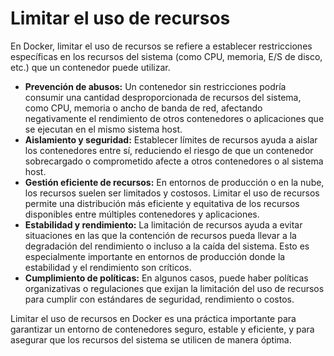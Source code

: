 # Limitar el uso de recursos
En Docker, limitar el uso de recursos se refiere a establecer restricciones específicas en los recursos del sistema (como CPU, memoria, E/S de disco, etc.) que un contenedor puede utilizar.

- **Prevención de abusos:** Un contenedor sin restricciones podría consumir una cantidad desproporcionada de recursos del sistema, como CPU, memoria o ancho de banda de red, afectando negativamente el rendimiento de otros contenedores o aplicaciones que se ejecutan en el mismo sistema host.
- **Aislamiento y seguridad:** Establecer límites de recursos ayuda a aislar los contenedores entre sí, reduciendo el riesgo de que un contenedor sobrecargado o comprometido afecte a otros contenedores o al sistema host.
- **Gestión eficiente de recursos:** En entornos de producción o en la nube, los recursos suelen ser limitados y costosos. Limitar el uso de recursos permite una distribución más eficiente y equitativa de los recursos disponibles entre múltiples contenedores y aplicaciones.
- **Estabilidad y rendimiento:** La limitación de recursos ayuda a evitar situaciones en las que la contención de recursos pueda llevar a la degradación del rendimiento o incluso a la caída del sistema. Esto es especialmente importante en entornos de producción donde la estabilidad y el rendimiento son críticos.
- **Cumplimiento de políticas:** En algunos casos, puede haber políticas organizativas o regulaciones que exijan la limitación del uso de recursos para cumplir con estándares de seguridad, rendimiento o costos.

Limitar el uso de recursos en Docker es una práctica importante para garantizar un entorno de contenedores seguro, estable y eficiente, y para asegurar que los recursos del sistema se utilicen de manera óptima.
